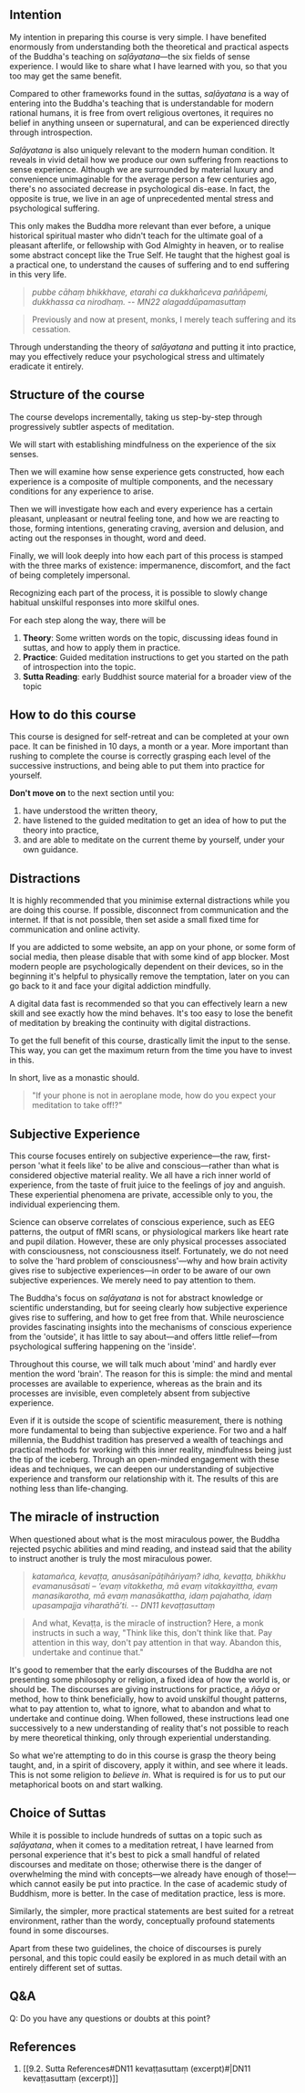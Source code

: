 ## Intention
My intention in preparing this course is very simple. I have benefited enormously from understanding both the theoretical and practical aspects of the Buddha's teaching on *saḷāyatana*—the six fields of sense experience. I would like to share what I have learned with you, so that you too may get the same benefit.

Compared to other frameworks found in the suttas, *saḷāyatana* is a way of entering into the Buddha's teaching that is understandable for modern rational humans, it is free from overt religious overtones, it requires no belief in anything unseen or supernatural, and can be experienced directly through introspection.

*Saḷāyatana* is also uniquely relevant to the modern human condition. It reveals in vivid detail how we produce our own suffering from reactions to sense experience. Although we are surrounded by material luxury and convenience unimaginable for the average person a few centuries ago, there's no associated decrease in psychological dis-ease. In fact, the opposite is true, we live in an age of unprecedented mental stress and psychological suffering.

This only makes the Buddha more relevant than ever before, a unique historical spiritual master who didn't teach for the ultimate goal of a pleasant afterlife, or fellowship with God Almighty in heaven, or to realise some abstract concept like the True Self. He taught that the highest goal is a practical one, to understand the causes of suffering and to end suffering in this very life.

> *pubbe cāhaṃ bhikkhave, etarahi ca dukkhañceva paññāpemi, dukkhassa ca nirodhaṃ.*
> -- *MN22 alagaddūpamasuttaṃ*

> Previously and now at present, monks, I merely teach suffering and its cessation.

Through understanding the theory of *saḷāyatana* and putting it into practice, may you effectively reduce your psychological stress and ultimately eradicate it entirely.

## Structure of the course
The course develops incrementally, taking us step-by-step through progressively subtler aspects of meditation.

We will start with establishing mindfulness on the experience of the six senses.

Then we will examine how sense experience gets constructed, how each experience is a composite of multiple components, and the necessary conditions for any experience to arise.

Then we will investigate how each and every experience has a certain pleasant, unpleasant or neutral feeling tone, and how we are reacting to those, forming intentions, generating craving, aversion and delusion, and acting out the responses in thought, word and deed.

Finally, we will look deeply into how each part of this process is stamped with the three marks of existence: impermanence, discomfort, and the fact of being completely impersonal.

Recognizing each part of the process, it is possible to slowly change habitual unskilful responses into more skilful ones.

For each step along the way, there will be

1. **Theory**: Some written words on the topic, discussing ideas found in suttas, and how to apply them in practice.
2. **Practice**: Guided meditation instructions to get you started on the path of introspection into the topic.
3. **Sutta Reading**: early Buddhist source material for a broader view of the topic 

## How to do this course
This course is designed for self-retreat and can be completed at your own pace. It can be finished in 10 days, a month or a year. More important than rushing to complete the course is correctly grasping each level of the successive instructions, and being able to put them into practice for yourself.

**Don't move on** to the next section until you:

1. have understood the written theory,
2. have listened to the guided meditation to get an idea of how to put the theory into practice,
3. and are able to meditate on the current theme by yourself, under your own guidance.

## Distractions
It is highly recommended that you minimise external distractions while you are doing this course. If possible, disconnect from communication and the internet. If that is not possible, then set aside a small fixed time for communication and online activity.

If you are addicted to some website, an app on your phone, or some form of social media, then please disable that with some kind of app blocker. Most modern people are psychologically dependent on their devices, so in the beginning it's helpful to physically remove the temptation, later on you can go back to it and face your digital addiction mindfully.

A digital data fast is recommended so that you can effectively learn a new skill and see exactly how the mind behaves. It's too easy to lose the benefit of meditation by breaking the continuity with digital distractions.

To get the full benefit of this course, drastically limit the input to the sense. This way, you can get the maximum return from the time you have to invest in this.

In short, live as a monastic should.

> "If your phone is not in aeroplane mode, how do you expect your meditation to take off!?"

## Subjective Experience
This course focuses entirely on subjective experience—the raw, first-person 'what it feels like' to be alive and conscious—rather than what is considered objective material reality. We all have a rich inner world of experience, from the taste of fruit juice to the feelings of joy and anguish. These experiential phenomena are private, accessible only to you, the individual experiencing them.

Science can observe correlates of conscious experience, such as EEG patterns, the output of fMRI scans, or physiological markers like heart rate and pupil dilation. However, these are only physical processes associated with consciousness, not consciousness itself. Fortunately, we do not need to solve the 'hard problem of consciousness'—why and how brain activity gives rise to subjective experiences—in order to be aware of our own subjective experiences. We merely need to pay attention to them.

The Buddha's focus on *saḷāyatana* is not for abstract knowledge or scientific understanding, but for seeing clearly how subjective experience gives rise to suffering, and how to get free from that. While neuroscience provides fascinating insights into the mechanisms of conscious experience from the 'outside', it has little to say about—and offers little relief—from psychological suffering happening on the 'inside'.

Throughout this course, we will talk much about 'mind' and hardly ever mention the word 'brain'. The reason for this is simple: the mind and mental processes are available to experience, whereas as the brain and its processes are invisible, even completely absent from subjective experience.

Even if it is outside the scope of scientific measurement, there is nothing more fundamental to being than subjective experience. For two and a half millennia, the Buddhist tradition has preserved a wealth of teachings and practical methods for working with this inner reality, mindfulness being just the tip of the iceberg. Through an open-minded engagement with these ideas and techniques, we can deepen our understanding of subjective experience and transform our relationship with it. The results of this are nothing less than life-changing.

## The miracle of instruction
When questioned about what is the most miraculous power, the Buddha rejected psychic abilities and mind reading, and instead said that the ability to instruct another is truly the most miraculous power.

> *katamañca, kevaṭṭa, anusāsanīpāṭihāriyaṃ? idha, kevaṭṭa, bhikkhu evamanusāsati – ‘evaṃ vitakketha, mā evaṃ vitakkayittha, evaṃ manasikarotha, mā evaṃ manasākattha, idaṃ pajahatha, idaṃ upasampajja viharathā’ti.*
> -- *DN11 kevaṭṭasuttaṃ*

> And what, Kevaṭṭa, is the miracle of instruction? Here, a monk instructs in such a way, "Think like this, don't think like that. Pay attention in this way, don't pay attention in that way. Abandon this, undertake and continue that."

It's good to remember that the early discourses of the Buddha are not presenting some philosophy or religion, a fixed idea of how the world is, or should be. The discourses are giving instructions for practice, a *ñāya* or method, how to think beneficially, how to avoid unskilful thought patterns, what to pay attention to, what to ignore, what to abandon and what to undertake and continue doing. When followed, these instructions lead one successively to a new understanding of reality that's not possible to reach by mere theoretical thinking, only through experiential understanding.

So what we're attempting to do in this course is grasp the theory being taught, and, in a spirit of discovery, apply it within, and see where it leads. This is not some religion to *believe in*. What is required is for us to put our metaphorical boots on and start walking.

## Choice of Suttas
While it is possible to include hundreds of suttas on a topic such as *saḷāyatana*, when it comes to a meditation retreat, I have learned from personal experience that it's best to pick a small handful of related discourses and meditate on those; otherwise there is the danger of overwhelming the mind with concepts—we already have enough of those!—which cannot easily be put into practice. In the case of academic study of Buddhism, more is better. In the case of meditation practice, less is more.

Similarly, the simpler, more practical statements are best suited for a retreat environment, rather than the wordy, conceptually profound statements found in some discourses.

Apart from these two guidelines, the choice of discourses is purely personal, and this topic could easily be explored in as much detail with an entirely different set of suttas.

## Q&A

Q: Do you have any questions or doubts at this point?

## References
1. [[9.2. Sutta References#DN11 kevaṭṭasuttaṃ (excerpt)#|DN11 kevaṭṭasuttaṃ (excerpt)]]

